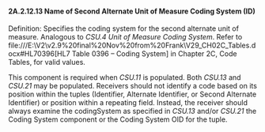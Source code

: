 #### 2A.2.12.13 Name of Second Alternate Unit of Measure Coding System (ID)

Definition: Specifies the coding system for the second alternate unit of measure. Analogous to _CSU.4 Unit of Measure Coding System_. Refer to file:///E:\V2\v2.9%20final%20Nov%20from%20Frank\V29_CH02C_Tables.docx#HL70396[HL7 Table 0396 – Coding System] in Chapter 2C, Code Tables, for valid values.

This component is required when _CSU.11_ is populated. Both _CSU.13_ and _CSU.21_ may be populated. Receivers should not identify a code based on its position within the tuples (Identifier, Alternate Identifier, or Second Alternate Identifier) or position within a repeating field. Instead, the receiver should always examine the codingSystem as specified in _CSU.13_ and/or _CSU.21_ the Coding System component or the Coding System OID for the tuple.
